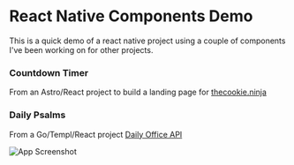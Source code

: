 # React Native Components Demo

This is a quick demo of a react native project using a couple of components I've been working on for other projects.

### Countdown Timer

From an Astro/React project to build a landing page for [thecookie.ninja](https://thecookie.ninja/)

### Daily Psalms

From a Go/Templ/React project [Daily Office API](https://github.com/seanthesheep/daily-office-api)

![App Screenshot](https://drive.google.com/uc?export=view&id=1PqrqwPoPOCYQSbn7XCJ94Fcmyt-_pXh2)
